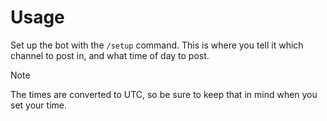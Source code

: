 # Usage

Set up the bot with the `/setup` command. This is where you tell it which channel to post in, and what time of day to post.

> [!NOTE]
> The times are converted to UTC, so be sure to keep that in mind when you set your time.